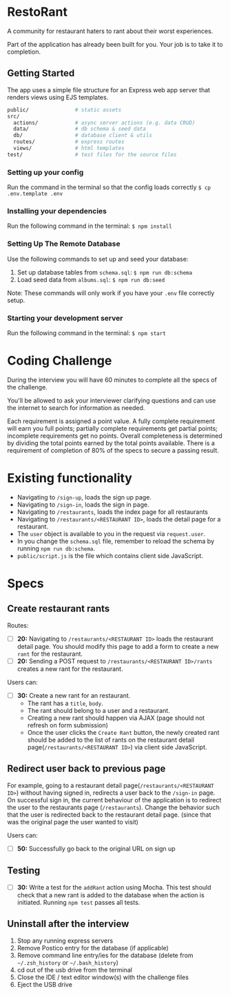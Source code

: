 # RestoRant

A community for restaurant haters to rant about their worst experiences.

Part of the application has already been built for you. Your job is to take it to completion.

## Getting Started

The app uses a simple file structure for an Express web app server that renders views using EJS templates.

```sh
public/               # static assets
src/
  actions/            # async server actions (e.g. data CRUD)
  data/               # db schema & seed data
  db/                 # database client & utils
  routes/             # express routes
  views/              # html templates
test/                 # test files for the source files
```

### Setting up your config

Run the command in the terminal so that the config loads correctly
`$ cp .env.template .env`

### Installing your dependencies

Run the following command in the terminal:
`$ npm install`

### Setting Up The Remote Database

Use the following commands to set up and seed your database:

1. Set up database tables from `schema.sql`: `$ npm run db:schema`
1. Load seed data from `albums.sql`: `$ npm run db:seed`

Note: These commands will only work if you have your `.env` file correctly setup.

### Starting your development server

Run the following command in the terminal:
`$ npm start`


# Coding Challenge

During the interview you will have 60 minutes to complete all the specs of the challenge.

You'll be allowed to ask your interviewer clarifying questions and can use the internet to search for information as needed.

Each requirement is assigned a point value. A fully complete requirement will earn you full points; partially complete requirements get partial points; incomplete requirements get no points. Overall completeness is determined by dividing the total points earned by the total points available. There is a requirement of completion of 80% of the specs to secure a passing result.

# Existing functionality

- Navigating to `/sign-up`, loads the sign up page.
- Navigating to `/sign-in`, loads the sign in page.
- Navigating to `/restaurants`, loads the index page for all restaurants
- Navigating to `/restaurants/<RESTAURANT ID>`, loads the detail page for a restaurant.
- The `user` object is available to you in the request via `request.user`.
- In you change the `schema.sql` file, remember to reload the schema by running `npm run db:schema`.
- `public/script.js` is the file which contains client side JavaScript.
# Specs

## Create restaurant rants

Routes:
- [ ] __20:__ Navigating to `/restaurants/<RESTAURANT ID>` loads the restaurant detail page. You should modify this page to add a form to create a new `rant` for the restaurant.
- [ ] __20:__ Sending a POST request to `/restaurants/<RESTAURANT ID>/rants` creates a new rant for the restaurant.

Users can:
- [ ] __30:__ Create a new rant for an restaurant.
  - The rant has a `title`, `body`.
  - The rant should belong to a user and a restaurant.
  - Creating a new rant should happen via AJAX (page should not refresh on form submission)
  - Once the user clicks the `Create Rant` button, the newly created rant should be added to the list of rants on the restaurant detail page(`/restaurants/<RESTAURANT ID>`) via client side JavaScript.

## Redirect user back to previous page

For example, going to a restaurant detail page(`/restaurants/<RESTAURANT ID>`) without having signed in, redirects a user back to the `/sign-in` page. On successful sign in, the current behaviour of the application is to redirect the user to the restaurants page (`/restaurants`). Change the behavior such that the user is redirected back to the restaurant detail page. (since that was the original page the user wanted to visit)

Users can:
- [ ] __50:__ Successfully go back to the original URL on sign up

## Testing

- [ ] __30:__ Write a test for the `addRant` action using Mocha. This test should check that a new rant is added to the database when the action is initiated. Running `npm test` passes all tests.

## Uninstall after the interview

1. Stop any running express servers
2. Remove Postico entry for the database (if applicable)
3. Remove command line entry/ies for the database (delete from `~/.zsh_history` or `~/.bash_history`)
4. cd out of the usb drive from the terminal
5. Close the IDE / text editor window(s) with the challenge files
6. Eject the USB drive
